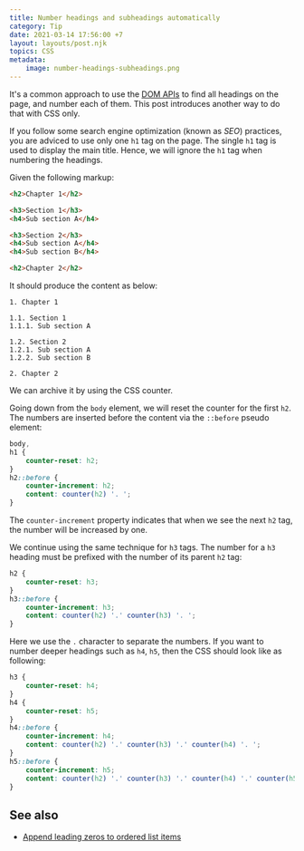 ```yaml
---
title: Number headings and subheadings automatically
category: Tip
date: 2021-03-14 17:56:00 +7
layout: layouts/post.njk
topics: CSS
metadata:
    image: number-headings-subheadings.png
---
```


It's a common approach to use the [DOM APIs](https://htmldom.dev) to find all headings on the page, and number each of them. This post introduces another way to do that with CSS only.

If you follow some search engine optimization (known as _SEO_) practices, you are adviced to use only one `h1` tag on the page. The single `h1` tag is used to display the main title. Hence, we will ignore the `h1` tag when numbering the headings.

Given the following markup:

```html
<h2>Chapter 1</h2>

<h3>Section 1</h3>
<h4>Sub section A</h4>

<h3>Section 2</h3>
<h4>Sub section A</h4>
<h4>Sub section B</h4>

<h2>Chapter 2</h2>
```

It should produce the content as below:

```shell
1. Chapter 1

1.1. Section 1
1.1.1. Sub section A

1.2. Section 2
1.2.1. Sub section A
1.2.2. Sub section B

2. Chapter 2
```

We can archive it by using the CSS counter.

Going down from the `body` element, we will reset the counter for the first `h2`. The numbers are inserted before the content via the `::before` pseudo element:

```css
body,
h1 {
    counter-reset: h2;
}
h2::before {
    counter-increment: h2;
    content: counter(h2) '. ';
}
```

The `counter-increment` property indicates that when we see the next `h2` tag, the number will be increased by one.

We continue using the same technique for `h3` tags. The number for a `h3` heading must be prefixed with the number of its parent `h2` tag:

```css
h2 {
    counter-reset: h3;
}
h3::before {
    counter-increment: h3;
    content: counter(h2) '.' counter(h3) '. ';
}
```

Here we use the `.` character to separate the numbers. If you want to number deeper headings such as `h4`, `h5`, then the CSS should look like as following:

```css
h3 {
    counter-reset: h4;
}
h4 {
    counter-reset: h5;
}
h4::before {
    counter-increment: h4;
    content: counter(h2) '.' counter(h3) '.' counter(h4) '. ';
}
h5::before {
    counter-increment: h5;
    content: counter(h2) '.' counter(h3) '.' counter(h4) '.' counter(h5) '. ';
}
```

## See also

-   [Append leading zeros to ordered list items](/append-leading-zeros-to-ordered-list-items/)
